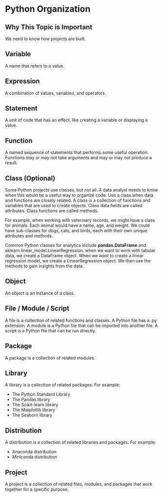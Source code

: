 # Python Organization

## Why This Topic is Important

We need to know how projects are built.

## Variable

A name that refers to a value.

## Expression

A combination of values, variables, and operators.

## Statement

A unit of code that has an effect, like creating a variable or displaying a value.

## Function

A named sequence of statements that performs some useful operation.
Functions may or may not take arguments and may or may not produce a result.

## Class (Optional)

Some Python projects use classes, but not all.
A data analyst needs to know when this would be a useful way to organize code.
Use a class when data and functions are closely related.
A class is a collection of functions and variables that are used to create objects.
Class data fields are called attributes.
Class functions are called methods.

For example, when working with veterinary records, we might have a class for animals.
Each animal would have a name, age, and weight.
We could have sub-classes for dogs, cats, and birds,
 each with their own unique attributes and methods.

Common Python classes for analytics include **pandas.DataFrame** and sklearn.linear_model.LinearRegression.
when we want to work with tabular data, we create a DataFrame object.
When we want to create a linear regression model, we create a LinearRegression object.
We then use the methods to gain insights from the data.

## Object

An object is an instance of a class.

## File / Module / Script

A file is a collection of related functions and classes.
A Python file has a .py extension.
A module is a Python file that can be imported into another file.
A script is a Python file that can be run directly.

## Package

A package is a collection of related modules.

## Library

A library is a collection of related packages. For example:

- The Python Standard Library
- The Pandas library
- The Scikit-learn library
- The Matplotlib library
- The Seaborn library

## Distribution

A distribution is a collection of related libraries and packages. For example:

- Anaconda distribution
- Miniconda distribution

## Project

A project is a collection of related files, modules, and packages
that work together for a specific purpose.
